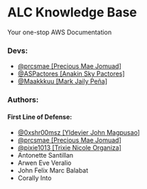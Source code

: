 # ALC Knowledge Base

Your one-stop AWS Documentation 

### Devs:
- [@prcsmae [Precious Mae Jomuad]](https://github.com/prcsmae)
- [@ASPactores [Anakin Sky Pactores]](https://github.com/ASPactores)
- [@Maakkkuu [Mark Jaily Peña]](https://github.com/Maakkkuu)

### Authors:
#### First Line of Defense: 
- [@0xshr00msz [Yldevier John Magpusao]](https://github.com/0xshr00msz)
- [@prcsmae [Precious Mae Jomuad]](https://github.com/prcsmae)
- [@pixie1013 [Trixie Nicole Organiza]](https://github.com/pixie1013)
- Antonette Santillan
- Arwen Eve Veralio
- John Felix Marc Balabat
- Corally Into

